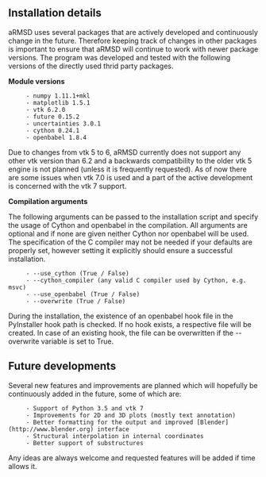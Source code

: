 Installation details
------------------------

aRMSD uses several packages that are actively developed and continuously change in the future. Therefore keeping track of changes in other packages is important to ensure that aRMSD will continue to work with newer package versions. The program was developed and tested with the following versions of the directly used thrid party packages. 

**Module versions**

         - numpy 1.11.1+mkl
         - matplotlib 1.5.1
         - vtk 6.2.0
         - future 0.15.2
         - uncertainties 3.0.1
         - cython 0.24.1
         - openbabel 1.8.4

Due to changes from vtk 5 to 6, aRMSD currently does not support any other vtk version than 6.2 and a backwards compatibility to the older vtk 5 engine is not planned (unless it is frequently requested). As of now there are some issues when vtk 7.0 is used and a part of the active development is concerned with the vtk 7 support.

**Compilation arguments**

The following arguments can be passed to the installation script and specify the usage of Cython and openbabel in the compilation. All arguments are optional and if none are given neither Cython nor openbabel will be used. The specification of the C compiler may not be needed if your defaults are properly set, however setting it explicitly should ensure a successful installation.

         - --use_cython (True / False)
         - --cython_compiler (any valid C compiler used by Cython, e.g. msvc)
         - --use_openbabel (True / False)
         - --overwrite (True / False)

During the installation, the existence of an openbabel hook file in the PyInstaller hook path is checked. If no hook exists, a respective file will be created. In case of an existing hook, the file can be overwritten if the --overwrite variable is set to True.


Future developments
------------------------

Several new features and improvements are planned which will hopefully be continuously added in the future, some of which are: 

         - Support of Python 3.5 and vtk 7
         - Improvements for 2D and 3D plots (mostly text annotation)
         - Better formatting for the output and improved [Blender] (http://www.blender.org) interface
         - Structural interpolation in internal coordinates
         - Better support of substructures

Any ideas are always welcome and requested features will be added if time allows it.